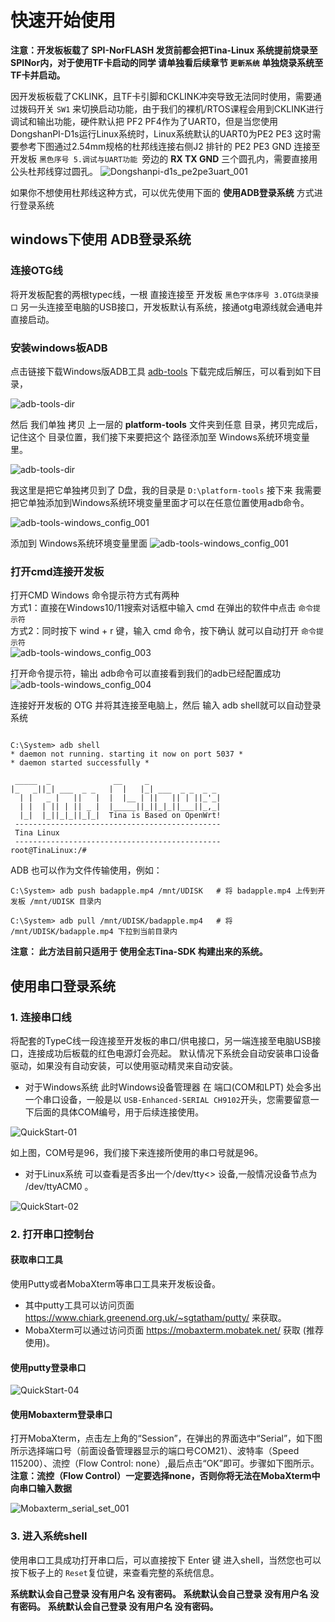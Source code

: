 # 快速开始使用

**注意：开发板板载了 SPI-NorFLASH 发货前都会把Tina-Linux 系统提前烧录至 SPINor内，对于使用TF卡启动的同学 请单独看后续章节 `更新系统` 单独烧录系统至TF卡并启动。**

因开发板板载了CKLINK，且TF卡引脚和CKLINK冲突导致无法同时使用，需要通过拨码开关 `SW1` 来切换启动功能，由于我们的裸机/RTOS课程会用到CKLINK进行调试和输出功能，硬件默认把 PF2 PF4作为了UART0，但是当您使用DongshanPI-D1s运行Linux系统时，Linux系统默认的UART0为PE2 PE3 这时需要参考下图通过2.54mm规格的杜邦线连接右侧J2 排针的 PE2 PE3 GND 连接至 开发板 `黑色序号 5.调试与UART功能 `旁边的 **RX TX GND** 三个圆孔内，需要直接用公头杜邦线穿过圆孔。
![Dongshanpi-d1s_pe2pe3uart_001](https://cdn.staticaly.com/gh/DongshanPI/Docs-Photos@master/d1s/Dongshanpi-d1s_pe2pe3uart_002.png)

如果你不想使用杜邦线这种方式，可以优先使用下面的 **使用ADB登录系统** 方式进行登录系统

## windows下使用 ADB登录系统
### 连接OTG线

将开发板配套的两根typec线，一根 直接连接至 开发板 `黑色字体序号 3.OTG烧录接口` 另一头连接至电脑的USB接口，开发板默认有系统，接通otg电源线就会通电并直接启动。

### 安装windows板ADB
点击链接下载Windows版ADB工具 [adb-tools](https://gitlab.com/dongshanpi/tools/-/raw/main/ADB.7z)
下载完成后解压，可以看到如下目录，

![adb-tools-dir](https://cdn.staticaly.com/gh/DongshanPI/Docs-Photos@master/d1s/adb-tools-dir.png)

然后 我们单独 拷贝 上一层的 **platform-tools** 文件夹到任意 目录，拷贝完成后，记住这个 目录位置，我们接下来要把这个 路径添加至 Windows系统环境变量里。

![adb-tools-dir](https://cdn.staticaly.com/gh/DongshanPI/Docs-Photos@master/d1s/adb-tools-dir-001.png)

我这里是把它单独拷贝到了 D盘，我的目录是 `D:\platform-tools` 接下来 我需要把它单独添加到Windows系统环境变量里面才可以在任意位置使用adb命令。

![adb-tools-windows_config_001](https://cdn.staticaly.com/gh/DongshanPI/Docs-Photos@master/d1s/adb-tools-windows_config_001.png)

添加到 Windows系统环境变量里面
![adb-tools-windows_config_001](https://cdn.staticaly.com/gh/DongshanPI/Docs-Photos@master/d1s/adb-tools-windows_config_002.png)

### 打开cmd连接开发板
打开CMD Windows 命令提示符方式有两种<br>
方式1：直接在Windows10/11搜索对话框中输入  cmd 在弹出的软件中点击  `命令提示符`<br>
方式2：同时按下 wind + r 键，输入 cmd 命令，按下确认 就可以自动打开 `命令提示符`<br>
![adb-tools-windows_config_003](https://cdn.staticaly.com/gh/DongshanPI/Docs-Photos@master/d1s/adb-tools-windows_config_003.png)

打开命令提示符，输出 adb命令可以直接看到我们的adb已经配置成功<br>
![adb-tools-windows_config_004](https://cdn.staticaly.com/gh/DongshanPI/Docs-Photos@master/d1s/adb-tools-windows_config_004.png)

连接好开发板的 OTG 并将其连接至电脑上，然后 输入 adb shell就可以自动登录系统<br>
``` shell

C:\System> adb shell
* daemon not running. starting it now on port 5037 *
* daemon started successfully *

 _____  _              __     _
|_   _||_| ___  _ _   |  |   |_| ___  _ _  _ _
  | |   _ |   ||   |  |  |__ | ||   || | ||_'_|
  | |  | || | || _ |  |_____||_||_|_||___||_,_|
  |_|  |_||_|_||_|_|  Tina is Based on OpenWrt!
 ----------------------------------------------
 Tina Linux
 ----------------------------------------------
root@TinaLinux:/#

```
ADB 也可以作为文件传输使用，例如：
``` shell
C:\System> adb push badapple.mp4 /mnt/UDISK   # 将 badapple.mp4 上传到开发板 /mnt/UDISK 目录内
```
``` shell
C:\System> adb pull /mnt/UDISK/badapple.mp4   # 将 /mnt/UDISK/badapple.mp4 下拉到当前目录内
```

**注意： 此方法目前只适用于 使用全志Tina-SDK 构建出来的系统。**


## 使用串口登录系统
### 1. 连接串口线
将配套的TypeC线一段连接至开发板的串口/供电接口，另一端连接至电脑USB接口，连接成功后板载的红色电源灯会亮起。
默认情况下系统会自动安装串口设备驱动，如果没有自动安装，可以使用驱动精灵来自动安装。
* 对于Windows系统
此时Windows设备管理器 在 端口(COM和LPT) 处会多出一个串口设备，一般是以 `USB-Enhanced-SERIAL CH9102`开头，您需要留意一下后面的具体COM编号，用于后续连接使用。

![QuickStart-01](https://cdn.staticaly.com/gh/DongshanPI/Docs-Photos@master/DongshanNezhaSTU/QuickStart-01.png)

如上图，COM号是96，我们接下来连接所使用的串口号就是96。

* 对于Linux系统
可以查看是否多出一个/dev/tty<> 设备,一般情况设备节点为 /dev/ttyACM0  。

![QuickStart-02](https://cdn.staticaly.com/gh/DongshanPI/Docs-Photos@master/DongshanNezhaSTU/QuickStart-02.png)

### 2. 打开串口控制台
#### 获取串口工具
使用Putty或者MobaXterm等串口工具来开发板设备。

* 其中putty工具可以访问页面  https://www.chiark.greenend.org.uk/~sgtatham/putty/  来获取。
* MobaXterm可以通过访问页面 https://mobaxterm.mobatek.net/ 获取 (推荐使用)。

#### 使用putty登录串口

![QuickStart-04](https://cdn.staticaly.com/gh/DongshanPI/Docs-Photos@master/DongshanNezhaSTU/QuickStart-04.png)

#### 使用Mobaxterm登录串口
打开MobaXterm，点击左上角的“Session”，在弹出的界面选中“Serial”，如下图所示选择端口号（前面设备管理器显示的端口号COM21）、波特率（Speed 115200）、流控（Flow Control: none）,最后点击“OK”即可。步骤如下图所示。
**注意：流控（Flow Control）一定要选择none，否则你将无法在MobaXterm中向串口输入数据**

![Mobaxterm_serial_set_001](https://cdn.staticaly.com/gh/DongshanPI/Docs-Photos@master/DongshanNezhaSTU/Mobaxterm_serial_set_001.png)


### 3. 进入系统shell
使用串口工具成功打开串口后，可以直接按下 Enter 键 进入shell，当然您也可以按下板子上的 `Reset`复位键，来查看完整的系统信息。

**系统默认会自己登录 没有用户名 没有密码。**
**系统默认会自己登录 没有用户名 没有密码。**
**系统默认会自己登录 没有用户名 没有密码。**